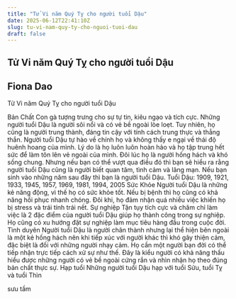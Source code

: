 ```yaml
---
title: "Tử Vi năm Quý Tỵ cho người tuổi Dậu"
date: 2025-06-12T22:41:10Z
slug: tu-vi-nam-quy-ty-cho-nguoi-tuoi-dau
draft: false
---
```


## Tử Vi năm Quý Tỵ cho người tuổi Dậu

## Fiona Dao

Tử Vi năm Quý Tỵ cho người tuổi Dậu​ 
 

 
Bản Chất
Con gà tượng trưng cho sự tự tin, kiêu ngạo và tích cực. Những người tuổi Dậu là người sôi nổi và có vẻ bề ngoài lòe loẹt. Tuy nhiên, họ cũng là người trung thành, đáng tin cậy với tính cách trung thực và thẳng thắn.
Người tuổi Dậu tự hào về chính họ và không thấy e ngại về thái độ huênh hoang của mình. Lý do là họ luôn luôn hoàn hảo và họ tập trung hết sức để làm tôn lên vẻ ngoài của mình. Đôi lúc họ là người hống hách và khó sống chung.
Nhưng nếu bạn có thể vượt qua điều đó thì bạn sẽ hiểu ra rằng người tuổi Dậu cũng là người biết quan tâm, tình cảm và lãng mạn.
Nếu bạn sinh vào những năm sau đây thì bạn là người tuổi Dậu.
Tuổi Dậu: 1909, 1921, 1933, 1945, 1957, 1969, 1981, 1994, 2005
Sức Khỏe
Người tuổi Dậu là những kẻ năng động, vì thế họ có sức khỏe tốt. Nếu bị bệnh thì họ cũng có khả năng hồi phục nhanh chóng. Đôi khi, họ đảm nhận quá nhiều việc khiến họ bị stress và trái tính trái nết.
Sự nghiệp
Tận tụy tích cực và chăm chỉ làm việc là 2 đặc điểm của người tuổi Dậu giúp họ thành công trong sự nghiệp. Họ cũng có xu hướng đặt sự nghiệp làm mục tiêu hàng đầu trong cuộc đời.
Tình duyên
Người tuổi Dậu là người chân thành nhưng lại thể hiện bên ngoài là một kẻ hống hách nên khi tiếp xúc với người khác thì khó gây thiện cảm, đặc biệt là đối với những người nhạy cảm. Họ cần một người bạn đời có thể tiếp nhận trực tiếp cách xử sự như thế.
Đây là kiểu người có khả năng thấu hiểu được những người có vẻ bề ngoài cứng rắn và nhìn nhận họ theo đúng bản chất thực sự.
Hạp tuổi
Những người tuổi Dậu hạp với tuổi Sửu, tuổi Tỵ và tuổi Thìn
 
sưu tầm​